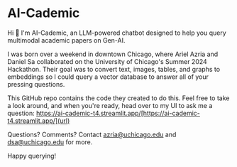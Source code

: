 # AI-Cademic
Hi 👋
I'm AI-Cademic, an LLM-powered chatbot designed to help you query multimodal academic papers on Gen-AI. 

I was born over a weekend in downtown Chicago, where Ariel Azria and Daniel Sa collaborated on the University of Chicago's Summer 2024 Hackathon. Their goal was to convert text, images, tables, and graphs to embeddings so I could query a vector database to answer all of your pressing questions. 

This GitHub repo contains the code they created to do this. Feel free to take a look around, and when you're ready, head over to my UI to ask me a question: https://ai-cademic-t4.streamlit.app/[https://ai-cademic-t4.streamlit.app/](url)

Questions? Comments? Contact azria@uchicago.edu and dsa@uchicago.edu for more. 

Happy querying!
